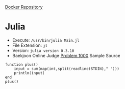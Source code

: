 [Docker Repository](https://registry.hub.docker.com/u/baekjoon/onlinejudge-julia)

# Julia

* Execute: `/usr/bin/julia Main.jl`
* File Extension: `jl`
* Version: `julia version 0.3.10`
* Baekjoon Online Judge [Problem 1000](https://www.acmicpc.net/problem/1000) Sample Source
````
function plus()
    input = sum(map(int,split(readline(STDIN)," ")))
    println(input)
end
plus()
````


